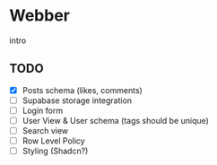 # Webber

intro

## TODO

- [x] Posts schema (likes, comments)
- [ ] Supabase storage integration
- [ ] Login form
- [ ] User View & User schema (tags should be unique)
- [ ] Search view
- [ ] Row Level Policy
- [ ] Styling (Shadcn?)
